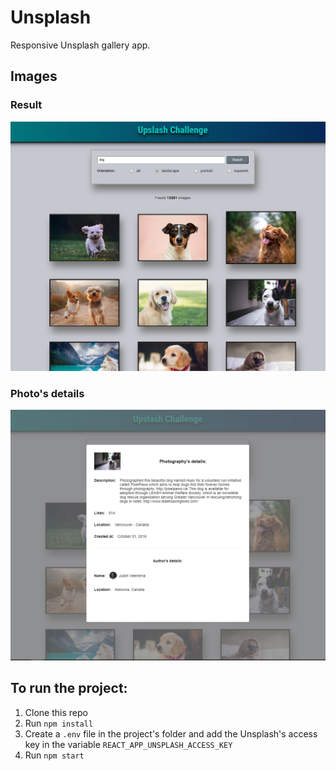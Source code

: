 # Unsplash

Responsive Unsplash gallery app.

## Images

### Result

![Image of Result](./img/result.png)

### Photo's details

![Image of Photo's details](./img/photo-details.png)

## To run the project:

1. Clone this repo
2. Run `npm install`
3. Create a `.env` file in the project's folder and add the Unsplash's access key in the variable `REACT_APP_UNSPLASH_ACCESS_KEY`
4. Run `npm start`

